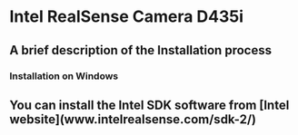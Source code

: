 <h1>Intel RealSense Camera D435i</h1>
<h2>A brief description of the Installation process</h2>
<h3>Installation on Windows<h2>
  You can install the Intel SDK software from [Intel website](www.intelrealsense.com/sdk-2/)
